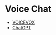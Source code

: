 # Voice Chat

- [VOICEVOX](https://github.com/VOICEVOX/voicevox_engine)
- [ChatGPT](https://platform.openai.com/docs/quickstart/build-your-application)
